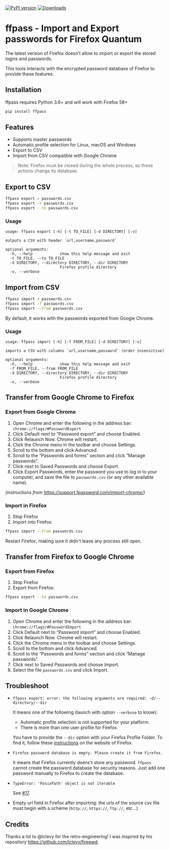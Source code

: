 [![PyPI
version](https://badge.fury.io/py/ffpass.svg)](https://badge.fury.io/py/ffpass)
[![Downloads](https://pepy.tech/badge/ffpass)](https://pepy.tech/project/ffpass)

# ffpass - Import and Export passwords for Firefox Quantum

The latest version of Firefox doesn’t allow to import or export the
stored logins and passwords.

This tools interacts with the encrypted password database of Firefox to
provide these features.

## Installation

ffpass requires Python 3.6+ and will work with Firefox 58+

``` bash
pip install ffpass
```

## Features

  - Supports master passwords
  - Automatic profile selection for Linux, macOS and Windows
  - Export to CSV
  - Import from CSV compatible with Google Chrome

> Note: Firefox must be closed during the whole process, as these
> actions change its database.

## Export to CSV

``` bash
ffpass export > passwords.csv
ffpass export -t passwords.csv
ffpass export --to passwords.csv
```

### Usage

    usage: ffpass export [-h] [-t TO_FILE] [-d DIRECTORY] [-v]
    
    outputs a CSV with header `url,username,password`
    
    optional arguments:
      -h, --help            show this help message and exit
      -t TO_FILE, --to TO_FILE
      -d DIRECTORY, --directory DIRECTORY, --dir DIRECTORY
                            Firefox profile directory
      -v, --verbose

## Import from CSV

``` bash
ffpass import < passwords.csv
ffpass import -f passwords.csv
ffpass import --from passwords.csv
```

By default, it works with the passwords exported from Google Chrome.

### Usage

    usage: ffpass import [-h] [-f FROM_FILE] [-d DIRECTORY] [-v]
    
    imports a CSV with columns `url,username,password` (order insensitive)
    
    optional arguments:
      -h, --help            show this help message and exit
      -f FROM_FILE, --from FROM_FILE
      -d DIRECTORY, --directory DIRECTORY, --dir DIRECTORY
                            Firefox profile directory
      -v, --verbose

## Transfer from Google Chrome to Firefox

### Export from Google Chrome

1.  Open Chrome and enter the following in the address bar:
    `chrome://flags/#PasswordExport`
2.  Click Default next to “Password export” and choose Enabled.
3.  Click Relaunch Now. Chrome will restart.
4.  Click the Chrome menu <i class="fa fa-ellipsis-v"></i> in the
    toolbar and choose Settings.
5.  Scroll to the bottom and click Advanced.
6.  Scroll to the “Passwords and forms” section and click “Manage
    passwords”.
7.  Click <i class="fa fa-ellipsis-v"></i> next to Saved Passwords and
    choose Export.
8.  Click Export Passwords, enter the password you use to log in to your
    computer, and save the file to `passwords.csv` (or any other
    available name).

*(instructions from <https://support.1password.com/import-chrome/>)*

### Import in Firefox

1.  Stop Firefox
2.  Import into Firefox:

<!-- end list -->

``` bash
ffpass import --from passwords.csv
```

Restart Firefox, making sure it didn't leave any process still open.

## Transfer from Firefox to Google Chrome

### Export from Firefox

1.  Stop Firefox
2.  Export from Firefox:

<!-- end list -->

``` bash
ffpass export --to passwords.csv
```

### Import in Google Chrome

1.  Open Chrome and enter the following in the address bar:
    `chrome://flags/#PasswordImport`
2.  Click Default next to “Password import” and choose Enabled.
3.  Click Relaunch Now. Chrome will restart.
4.  Click the Chrome menu <i class="fa fa-ellipsis-v"></i> in the
    toolbar and choose Settings.
5.  Scroll to the bottom and click Advanced.
6.  Scroll to the “Passwords and forms” section and click “Manage
    passwords”.
7.  Click <i class="fa fa-ellipsis-v"></i> next to Saved Passwords and
    choose Import.
8.  Select the file `passwords.csv` and click Import.

## Troubleshoot

  - `ffpass export: error: the following arguments are required:
    -d/--directory/--dir`
    
    It means one of the following (launch with option `--verbose` to
    know):
    
      - Automatic profile selection is not supported for your platform.
      - There is more than one user profile for Firefox.
    
    You have to provide the `--dir` option with your Firefox Profile
    Folder. To find it, follow these
    [instructions](https://support.mozilla.org/en-US/kb/profiles-where-firefox-stores-user-data#w_how-do-i-find-my-profile)
    on the website of Firefox.

  - `Firefox password database is empty. Please create it from Firefox.`
    
    It means that Firefox currently doens't store any password. `ffpass`
    cannot create the password database for security reasons. Just add
    one password manually to Firefox to create the database.

  - `TypeError: 'PosixPath' object is not iterable`
    
    See [\#17](https://github.com/louisabraham/ffpass/issues/17).

  - Empty url field in Firefox after importing: the urls of the source
    csv file must begin with a scheme (`http://`, `https://`, `ftp://`,
    etc…)

## Credits

Thanks a lot to @lclevy for the retro-engineering\! I was inspired by
his repository <https://github.com/lclevy/firepwd>.
